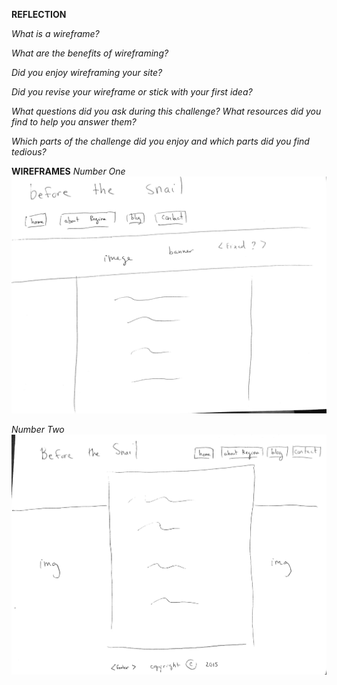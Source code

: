 <strong>REFLECTION</strong>

<em>What is a wireframe?</em>

<em>What are the benefits of wireframing?</em>

<em>Did you enjoy wireframing your site?</em>

<em>Did you revise your wireframe or stick with your first idea?</em>

<em>What questions did you ask during this challenge? What resources did you find to help you answer them?</em>

<em>Which parts of the challenge did you enjoy and which parts did you find tedious?</em>

<strong>WIREFRAMES</strong>
<em>Number One</em>
![wireframe 1](imgs/wireframe-1.png)

<em>Number Two</em>
![wireframe 2](imgs/wireframe-2.png)
